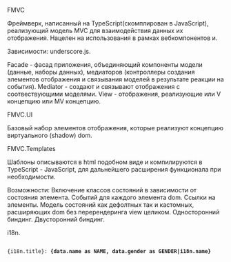 FMVC

Фреймверк, написанный на TypeScript(скомплирован в JavaScript), реализующий модель MVC для взаимодействия данных их отображения.
Нацелен на использования в рамках вебкомпонентов и.

Зависимости: underscore.js.

Facade - фасад приложения, объединяющий компоненты модели (данные, наборы данных), медиаторов (контроллеры создания элементов отображения и связывания моделей в результате реакции на события).
Mediator - создают и связывают отображения с соотвествующими моделями.
View - отображения, реализующие или V концепцию или MV концепцию.

FMVC.UI

Базовый набор элементов отображения, которые реализуют концепцию виртуального (shadow) dom.

FMVC.Templates

Шаблоны описываются в html подобном виде и компилируются в TypeScript - JavaScript, для дальнейшего расширения функционала при необходимости.

Возможности:
Включение классов состояний в зависимости от состояния элемента.
Событий для каждого элемента dom.
Ссылки на элементы.
Модель состояний как дефолтных так и кастомных, расширяющих dom без перерендеринга view целиком.
Односторонний биндинг.
Двусторонний биндинг.

i18n.

<code>
<div class='baseStyle baseStyle-{selected} baseStyle-{disabled}' onAction='actionEventNameHere'>{i18n.title}: <b link='name'>{data.name as NAME, data.gender as GENDER|i18n.name}<b></div>
</code>

